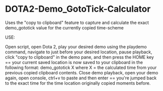 # DOTA2-Demo_GotoTick-Calculator
Uses the "copy to clipboard" feature to capture and calculate the exact demo_gototick value for the currently copied time-scheme

USE:

Open script, open Dota 2, play your desired demo using the playdemo command, navigate to just before your desired location, pause playback, click "copy to clipboard" in the demo pane, and then press the HOME key == your current saved location is now saved to your clipboard in the following format:  demo_gototick X     where X = the calculated time from your previous copied clipboard contents.  Close demo playback, open your demo again, open console, ctrl+v to paste and then enter == you're jumped back to the exact time for the time location originally copied moments before.
